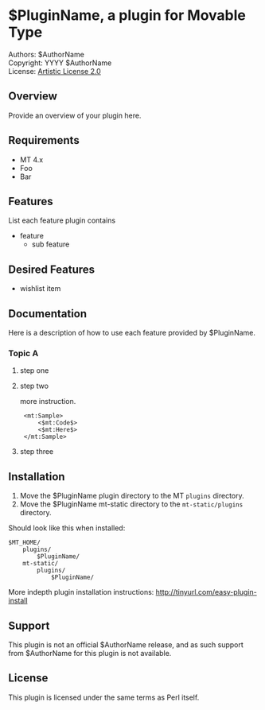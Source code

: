 # $PluginName, a plugin for Movable Type

Authors: $AuthorName  
Copyright: YYYY $AuthorName  
License: [Artistic License 2.0](http://www.opensource.org/licenses/artistic-license-2.0.php)


## Overview

Provide an overview of your plugin here.


## Requirements

* MT 4.x
* Foo
* Bar


## Features

List each feature plugin contains

* feature
    * sub feature


## Desired Features

* wishlist item


## Documentation

Here is a description of how to use each feature provided by $PluginName.

### Topic A

1. step one
2. step two

    more instruction.
    
        <mt:Sample>
            <$mt:Code$>
            <$mt:Here$>
        </mt:Sample>

3. step three


## Installation

1. Move the $PluginName plugin directory to the MT `plugins` directory.
2. Move the $PluginName mt-static directory to the `mt-static/plugins` directory.

Should look like this when installed:

    $MT_HOME/
        plugins/
            $PluginName/
        mt-static/
            plugins/
                $PluginName/

More indepth plugin installation instructions: http://tinyurl.com/easy-plugin-install


## Support

This plugin is not an official $AuthorName release, and as such support from $AuthorName for this plugin is not available.


## License

This plugin is licensed under the same terms as Perl itself.

